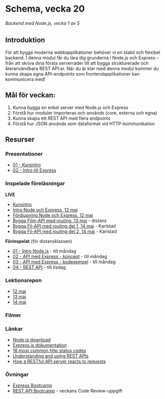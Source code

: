 # Schema, vecka 20
###### Backend med Node.js, vecka 1 av 5

## Introduktion

För att bygga moderna webbapplikationer behöver vi en stabil och flexibel backend. 
I denna modul får du lära dig grunderna i Node.js och Express – från att skriva dina första serverrader till att bygga strukturerade och återanvändbara REST API:er. 
När du är klar med denna modul kommer du kunna skapa egna API-endpoints som frontendapplikationer kan kommunicera med!

## Mål för veckan:

1. Kunna bygga en enkel server med Node.js och Express
2. Förstå hur moduler importeras och används (core, externa och egna)
3. Kunna skapa ett REST API med flera endpoints
4. Förstå hur JSON används som dataformat vid HTTP-kommunikation

## Resurser

### Presentationer

* [01 - Kursintro](https://docs.google.com/presentation/d/1_orrDKp8Nkl4lYekqOIBjjvKnB4Zx6Gp/edit?usp=sharing&ouid=117251319654116712560&rtpof=true&sd=true)
* [02 - Intro till Express](https://docs.google.com/presentation/d/13onMi2u1iAMmKsGmTE0Ex6uw9NZIjlzT/edit?usp=sharing&ouid=117251319654116712560&rtpof=true&sd=true)

### Inspelade föreläsningar

**LIVE**
* [Kursintro](https://funet-my.sharepoint.com/:v:/g/personal/jesper_nyberg_folkuniversitetet_se/EcVG0TNZuZ9OsPvvO8_w7WQB9UBZZ9-b2vEIoWzTJi6Stw?e=HMDCNe&nav=eyJyZWZlcnJhbEluZm8iOnsicmVmZXJyYWxBcHAiOiJTdHJlYW1XZWJBcHAiLCJyZWZlcnJhbFZpZXciOiJTaGFyZURpYWxvZy1MaW5rIiwicmVmZXJyYWxBcHBQbGF0Zm9ybSI6IldlYiIsInJlZmVycmFsTW9kZSI6InZpZXcifX0%3D)
* [Intro Node och Express, 12 maj](https://funet.sharepoint.com/:v:/s/FrontendutvecklareYH-Fe24Karlstad-Arvika/EeWq_0dhcZFDrf01JGQQZKIBSbbfdWwRtvWumC48PBG4iQ?e=Alhei0&nav=eyJyZWZlcnJhbEluZm8iOnsicmVmZXJyYWxBcHAiOiJTdHJlYW1XZWJBcHAiLCJyZWZlcnJhbFZpZXciOiJTaGFyZURpYWxvZy1MaW5rIiwicmVmZXJyYWxBcHBQbGF0Zm9ybSI6IldlYiIsInJlZmVycmFsTW9kZSI6InZpZXcifX0%3D)
* [Fördjupning Node och Express, 12 maj](https://funet-my.sharepoint.com/:v:/g/personal/jesper_nyberg_folkuniversitetet_se/ERibHKdYE8ZEntrK9Qg_8X4Br7GTM9Il-sK37Jxj3qINGg?e=xpMQAP&nav=eyJyZWZlcnJhbEluZm8iOnsicmVmZXJyYWxBcHAiOiJTdHJlYW1XZWJBcHAiLCJyZWZlcnJhbFZpZXciOiJTaGFyZURpYWxvZy1MaW5rIiwicmVmZXJyYWxBcHBQbGF0Zm9ybSI6IldlYiIsInJlZmVycmFsTW9kZSI6InZpZXcifX0%3D)
* [Bygga Film-API med routing, 13 maj](https://funet.sharepoint.com/:v:/s/FrontendutvecklareYH-Fe24Distans/EW3NtjMvmnVMmtvdUeJzHh0B9_HecKRMHen-mWpLGAmW1g?e=VcXGlD&nav=eyJyZWZlcnJhbEluZm8iOnsicmVmZXJyYWxBcHAiOiJTdHJlYW1XZWJBcHAiLCJyZWZlcnJhbFZpZXciOiJTaGFyZURpYWxvZy1MaW5rIiwicmVmZXJyYWxBcHBQbGF0Zm9ybSI6IldlYiIsInJlZmVycmFsTW9kZSI6InZpZXcifX0%3D) - distans
* [Bygga Fil-API med routing del 1, 14 maj](https://funet.sharepoint.com/:v:/s/FrontendutvecklareYH-Fe24Karlstad-Arvika/ET-WvCoU07dHmO9r99Tk8kQBCikzggl5TlHswVKFt2DT3w?e=tbxmtq&nav=eyJyZWZlcnJhbEluZm8iOnsicmVmZXJyYWxBcHAiOiJTdHJlYW1XZWJBcHAiLCJyZWZlcnJhbFZpZXciOiJTaGFyZURpYWxvZy1MaW5rIiwicmVmZXJyYWxBcHBQbGF0Zm9ybSI6IldlYiIsInJlZmVycmFsTW9kZSI6InZpZXcifX0%3D) - Karlstad
* [Bygga Fil-API med routing del 2, 14 maj](https://funet.sharepoint.com/:v:/s/FrontendutvecklareYH-Fe24Karlstad-Arvika/EWX1XqlCXtVOqjv9iE67K0sB__ovtbS6-DhV03xbmTTg5A?e=UX0A8Z&nav=eyJyZWZlcnJhbEluZm8iOnsicmVmZXJyYWxBcHAiOiJTdHJlYW1XZWJBcHAiLCJyZWZlcnJhbFZpZXciOiJTaGFyZURpYWxvZy1MaW5rIiwicmVmZXJyYWxBcHBQbGF0Zm9ybSI6IldlYiIsInJlZmVycmFsTW9kZSI6InZpZXcifX0%3D) - Karlstad

**Förinspelat** (för distansklassen)

* [01 - Intro Node.js](https://vimeo.com/807411701/7a18cffca2) - till måndag
* [02 - API med Express - koncept](https://vimeo.com/807411951/c7161c2d55) - till måndag
* [03 - API med Express - kodexempel](https://vimeo.com/807412052/79ad1cf028) - till måndag
* [04 - REST API](https://vimeo.com/809659071/860888cacb) - till tisdag

### Lektionsrepon

* [12 maj](https://github.com/fu-node-fe24/week-20-lecture-12-maj)
* [13 maj](https://github.com/fu-node-fe24/week-20-lecture-13-maj)
* [14 maj](https://github.com/fu-node-fe24/week-20-lecture-14-maj)

### Filmer


### Länkar

* [Node.js download](https://nodejs.org/en)
* [Express.js dokumentation](https://expressjs.com/)
* [18 most common http status codes](https://drive.google.com/file/d/14l7MH9Zc4aGR9hJVHt6V0W1oAeKUTf5E/view?usp=sharing)
* [Understanding and using REST APIs](https://www.smashingmagazine.com/2018/01/understanding-using-rest-api/)
* [How a RESTful API server reacts to requests](https://www.oreilly.com/content/how-a-restful-api-server-reacts-to-requests/)


### Övningar 

* [Express Bootcamp](https://github.com/fu-node-fe24/week-20-exercise-express-bootcamp)
* [REST API Bootcamp](https://github.com/fu-node-fe24/week-20-exercise-api-bootcamp/tree/main) - veckans Code Review-uppgift
